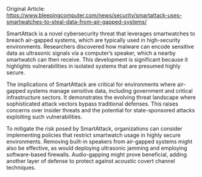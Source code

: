 Original Article: https://www.bleepingcomputer.com/news/security/smartattack-uses-smartwatches-to-steal-data-from-air-gapped-systems/

SmartAttack is a novel cybersecurity threat that leverages smartwatches to breach air-gapped systems, which are typically used in high-security environments. Researchers discovered how malware can encode sensitive data as ultrasonic signals via a computer’s speaker, which a nearby smartwatch can then receive. This development is significant because it highlights vulnerabilities in isolated systems that are presumed highly secure.

The implications of SmartAttack are critical for environments where air-gapped systems manage sensitive data, including government and critical infrastructure sectors. It demonstrates the evolving threat landscape where sophisticated attack vectors bypass traditional defenses. This raises concerns over insider threats and the potential for state-sponsored attacks exploiting such vulnerabilities.

To mitigate the risk posed by SmartAttack, organizations can consider implementing policies that restrict smartwatch usage in highly secure environments. Removing built-in speakers from air-gapped systems might also be effective, as would deploying ultrasonic jamming and employing software-based firewalls. Audio-gapping might prove beneficial, adding another layer of defense to protect against acoustic covert channel techniques.